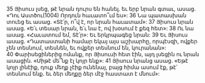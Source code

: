 35 Յիսուս լսեց, թէ նրան դուրս են հանել. եւ երբ նրան գտաւ, ասաց. «Դու Աստծու(1004) Որդուն հաւատո՞ւմ ես»: 36 Նա պատասխան տուեց եւ ասաց. «Տէ՛ր, ո՞վ է, որ նրան հաւատամ»: 37 Յիսուս նրան ասաց. «Ե՛ւ տեսար նրան, ե՛ւ նա է, ով խօսում է քեզ հետ»: 38 Ու նա ասաց. «Հաւատում եմ, Տէ՛ր»: Եւ երկրպագեց նրան:
39 Եւ Յիսուս ասաց. «Դատաստանի համար եկայ այս աշխարհը, որպէսզի, ովքեր չեն տեսնում, տեսնեն, եւ ովքեր տեսնում են, կուրանան»: 40 Փարիսեցիներից ոմանք, որ Յիսուսի հետ էին, այդ լսեցին ու նրան ասացին. «Միթէ մե՞նք էլ կոյր ենք»: 41 Յիսուս նրանց ասաց. «Եթէ կոյր լինէիք, դուք մեղք չէիք ունենայ, բայց հիմա ասում էք, թէ՝ տեսնում ենք. եւ ձեր մեղքը ձեր մէջ հաստատ է մնում»:
